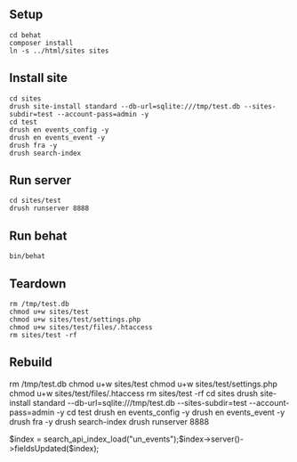 ## Setup

```
cd behat
composer install
ln -s ../html/sites sites
```

## Install site
```
cd sites
drush site-install standard --db-url=sqlite:///tmp/test.db --sites-subdir=test --account-pass=admin -y
cd test
drush en events_config -y
drush en events_event -y
drush fra -y
drush search-index
```

## Run server
```
cd sites/test
drush runserver 8888

```

## Run behat
```
bin/behat
```

## Teardown

```
rm /tmp/test.db
chmod u+w sites/test
chmod u+w sites/test/settings.php
chmod u+w sites/test/files/.htaccess
rm sites/test -rf
```

## Rebuild

rm /tmp/test.db
chmod u+w sites/test
chmod u+w sites/test/settings.php
chmod u+w sites/test/files/.htaccess
rm sites/test -rf
cd sites
drush site-install standard --db-url=sqlite:///tmp/test.db --sites-subdir=test --account-pass=admin -y
cd test
drush en events_config -y
drush en events_event -y
drush fra -y
drush search-index
drush runserver 8888


$index = search_api_index_load("un_events");$index->server()->fieldsUpdated($index);

